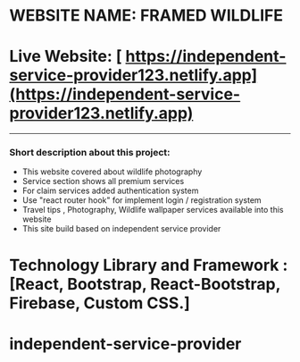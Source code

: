 # WEBSITE NAME: FRAMED WILDLIFE

# Live Website: [ https://independent-service-provider123.netlify.app](https://independent-service-provider123.netlify.app)

--------------
### Short description about this project:
<ul>
<li> This website covered about wildlife photography</li>
<li> Service section shows all premium services </li>
<li> For claim services added authentication system</li>
<li> Use "react router hook" for implement login / registration system</li>
<li> Travel tips , Photography, Wildlife wallpaper services available into this website</li>
<li> This site build based on independent service provider</li>
</ul>

# Technology Library and Framework : [React, Bootstrap, React-Bootstrap, Firebase, Custom CSS.]

# independent-service-provider
